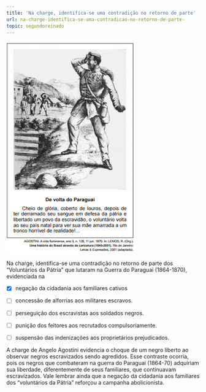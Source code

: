 ```yaml
---
title: 'Na charge, identifica-se uma contradição no retorno de parte'
url: na-charge-identifica-se-uma-contradicao-no-retorno-de-parte-
topic: segundoreinado
---
```



![](cc5eb8ea-4585-6189-0083-89cbe3657046.png)

Na charge, identifica-se uma contradição no retorno de parte dos “Voluntários da Pátria” que lutaram na Guerra do Paraguai (1864-1870), evidenciada na



- [x] negação da cidadania aos familiares cativos
- [ ] concessão de alforrias aos militares escravos.
- [ ] perseguição dos escravistas aos soldados negros.
- [ ] punição dos feitores aos recrutados compulsoriamente.
- [ ] suspensão das indenizações aos proprietários prejudicados.


A charge de Angelo Agostini evidencia o choque de um negro liberto ao observar negros escravizados sendo agredidos. Esse contraste ocorria, pois os negros que combateram na guerra do Paraguai (1864-70) adquiriam sua liberdade, diferentemente de seus familiares, que continuavam escravizados. Vale lembrar ainda que a negação da cidadania aos familiares dos “voluntários da Pátria” reforçou a campanha abolicionista.
